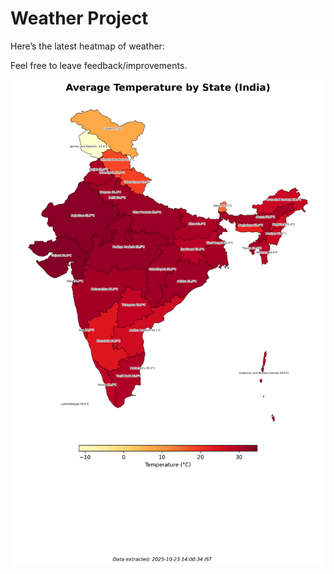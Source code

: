 # Weather Project

Here’s the latest heatmap of weather:

Feel free to leave feedback/improvements.

![India Heatmap](docs/assets/india_heatmap.png?v=F9E7AC)
